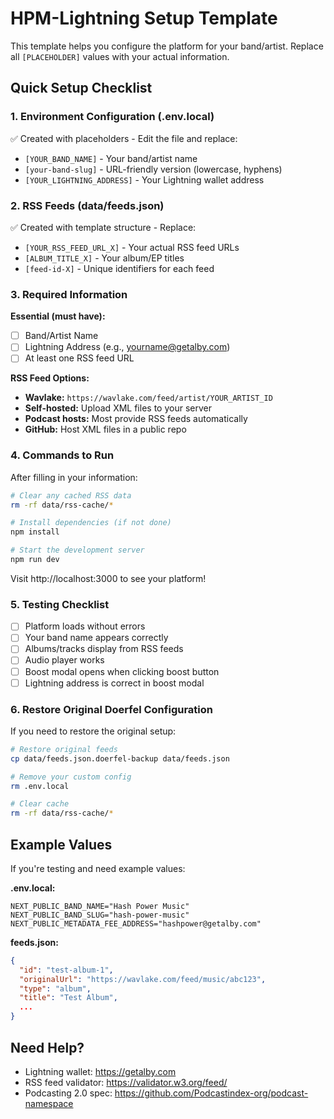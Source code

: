 # HPM-Lightning Setup Template

This template helps you configure the platform for your band/artist. Replace all `[PLACEHOLDER]` values with your actual information.

## Quick Setup Checklist

### 1. Environment Configuration (.env.local)
✅ Created with placeholders - Edit the file and replace:
- `[YOUR_BAND_NAME]` - Your band/artist name
- `[your-band-slug]` - URL-friendly version (lowercase, hyphens)
- `[YOUR_LIGHTNING_ADDRESS]` - Your Lightning wallet address

### 2. RSS Feeds (data/feeds.json)
✅ Created with template structure - Replace:
- `[YOUR_RSS_FEED_URL_X]` - Your actual RSS feed URLs
- `[ALBUM_TITLE_X]` - Your album/EP titles
- `[feed-id-X]` - Unique identifiers for each feed

### 3. Required Information

**Essential (must have):**
- [ ] Band/Artist Name
- [ ] Lightning Address (e.g., yourname@getalby.com)
- [ ] At least one RSS feed URL

**RSS Feed Options:**
- **Wavlake:** `https://wavlake.com/feed/artist/YOUR_ARTIST_ID`
- **Self-hosted:** Upload XML files to your server
- **Podcast hosts:** Most provide RSS feeds automatically
- **GitHub:** Host XML files in a public repo

### 4. Commands to Run

After filling in your information:

```bash
# Clear any cached RSS data
rm -rf data/rss-cache/*

# Install dependencies (if not done)
npm install

# Start the development server
npm run dev
```

Visit http://localhost:3000 to see your platform!

### 5. Testing Checklist

- [ ] Platform loads without errors
- [ ] Your band name appears correctly
- [ ] Albums/tracks display from RSS feeds
- [ ] Audio player works
- [ ] Boost modal opens when clicking boost button
- [ ] Lightning address is correct in boost modal

### 6. Restore Original Doerfel Configuration

If you need to restore the original setup:

```bash
# Restore original feeds
cp data/feeds.json.doerfel-backup data/feeds.json

# Remove your custom config
rm .env.local

# Clear cache
rm -rf data/rss-cache/*
```

## Example Values

If you're testing and need example values:

**.env.local:**
```env
NEXT_PUBLIC_BAND_NAME="Hash Power Music"
NEXT_PUBLIC_BAND_SLUG="hash-power-music"
NEXT_PUBLIC_METADATA_FEE_ADDRESS="hashpower@getalby.com"
```

**feeds.json:**
```json
{
  "id": "test-album-1",
  "originalUrl": "https://wavlake.com/feed/music/abc123",
  "type": "album",
  "title": "Test Album",
  ...
}
```

## Need Help?

- Lightning wallet: https://getalby.com
- RSS feed validator: https://validator.w3.org/feed/
- Podcasting 2.0 spec: https://github.com/Podcastindex-org/podcast-namespace